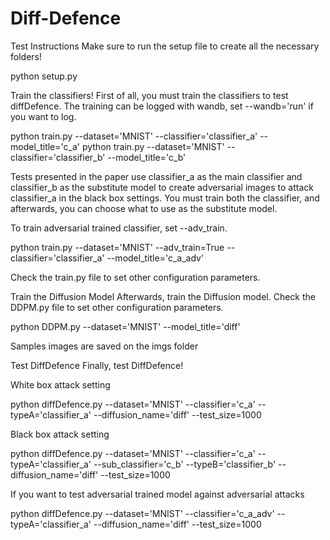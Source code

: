 # Diff-Defence

Test Instructions
Make sure to run the setup file to create all the necessary folders!

python setup.py 

Train the classifiers!
First of all, you must train the classifiers to test diffDefence. The training can be logged with wandb, set --wandb='run' if you want to log.

python train.py --dataset='MNIST' --classifier='classifier_a' --model_title='c_a'
python train.py --dataset='MNIST' --classifier='classifier_b' --model_title='c_b'

Tests presented in the paper use classifier_a as the main classifier and classifier_b as the substitute model to create adversarial images to attack classifier_a in the black box settings. You must train both the classifier, and afterwards, you can choose what to use as the substitute model.

To train adversarial trained classifier, set --adv_train.

python train.py --dataset='MNIST' --adv_train=True --classifier='classifier_a' --model_title='c_a_adv'

Check the train.py file to set other configuration parameters.

Train the Diffusion Model
Afterwards, train the Diffusion model. Check the DDPM.py file to set other configuration parameters.

python DDPM.py --dataset='MNIST' --model_title='diff'

Samples images are saved on the imgs folder

Test DiffDefence
Finally, test DiffDefence!

White box attack setting

python diffDefence.py --dataset='MNIST' --classifier='c_a' --typeA='classifier_a' --diffusion_name='diff' --test_size=1000

Black box attack setting

python diffDefence.py --dataset='MNIST' --classifier='c_a' --typeA='classifier_a' --sub_classifier='c_b' --typeB='classifier_b'  --diffusion_name='diff' --test_size=1000

If you want to test adversarial trained model against adversarial attacks

python diffDefence.py --dataset='MNIST' --classifier='c_a_adv' --typeA='classifier_a' --diffusion_name='diff' --test_size=1000
